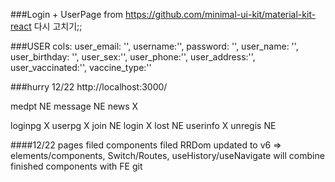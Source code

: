###Login + UserPage from 
https://github.com/minimal-ui-kit/material-kit-react
다시 고치기;; 

###USER cols: 
    user_email: '',
    username:'',
    password: '',
    user_name: '',
    user_birthday: '',
    user_sex:'',
    user_phone:'',
    user_address:'',
    user_vaccinated:'',
    vaccine_type:''


###hurry 12/22
http://localhost:3000/

medpt NE
message NE
news X

loginpg X
userpg X
join NE
login X
lost NE
userinfo X
unregis NE

####12/22
pages filed
components filed
RRDom updated to v6 => elements/components, Switch/Routes, useHistory/useNavigate
will combine finished components with FE git


